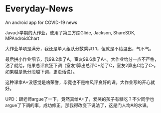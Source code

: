 # Everyday-News
An android app for COVID-19 news

Java小学期的大作业，使用了第三方库Glide, Jackson, ShareSDK, MPAndroidChart

大作业单项是满分，我还是单人组队分数乘以1.1，但就是不给溢出，气不气。

最后拼小作业细节，我99.2拿了A，室友99.6拿了A+。大作业给分一点不严格，沾了就给，结果总评疯狂下调（室友1算出总评C+给了C，室友2算出C给了C-。如果越是低分段越下调，更没话说）。

这种课拿A+没感觉是啥荣誉，毕竟也不是啥风评良好的课。大作业写的开心就好。

UPD：跟老师argue了一下，竟然真给A+了，爱哭的孩子有糖吃？不少同学也argue了下调的事，成功修正。那我得改变下说法了，这是门人均A的水课。
